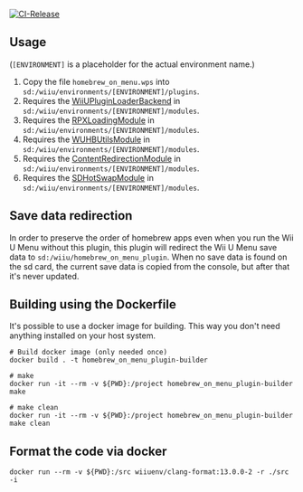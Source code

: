 [![CI-Release](https://github.com/wiiu-env/homebrew_on_menu_plugin/actions/workflows/ci.yml/badge.svg)](https://github.com/wiiu-env/homebrew_on_menu_plugin/actions/workflows/ci.yml)

## Usage
(`[ENVIRONMENT]` is a placeholder for the actual environment name.)

1. Copy the file `homebrew_on_menu.wps` into `sd:/wiiu/environments/[ENVIRONMENT]/plugins`.  
2. Requires the [WiiUPluginLoaderBackend](https://github.com/wiiu-env/WiiUPluginLoaderBackend) in `sd:/wiiu/environments/[ENVIRONMENT]/modules`.
3. Requires the [RPXLoadingModule](https://github.com/wiiu-env/RPXLoadingModule) in `sd:/wiiu/environments/[ENVIRONMENT]/modules`.
4. Requires the [WUHBUtilsModule](https://github.com/wiiu-env/WUHBUtilsModule) in `sd:/wiiu/environments/[ENVIRONMENT]/modules`.
5. Requires the [ContentRedirectionModule](https://github.com/wiiu-env/ContentRedirectionModule) in `sd:/wiiu/environments/[ENVIRONMENT]/modules`.
6. Requires the [SDHotSwapModule](https://github.com/wiiu-env/SDHotSwapModule) in `sd:/wiiu/environments/[ENVIRONMENT]/modules`.

## Save data redirection
In order to preserve the order of homebrew apps even when you run the Wii U Menu without this plugin, this plugin will redirect the Wii U Menu save data to `sd:/wiiu/homebrew_on_menu_plugin`. 
When no save data is found on the sd card, the current save data is copied from the console, but after that it's never updated.

## Building using the Dockerfile

It's possible to use a docker image for building. This way you don't need anything installed on your host system.

```
# Build docker image (only needed once)
docker build . -t homebrew_on_menu_plugin-builder

# make 
docker run -it --rm -v ${PWD}:/project homebrew_on_menu_plugin-builder make

# make clean
docker run -it --rm -v ${PWD}:/project homebrew_on_menu_plugin-builder make clean
```

## Format the code via docker

`docker run --rm -v ${PWD}:/src wiiuenv/clang-format:13.0.0-2 -r ./src -i`